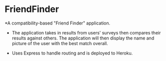 # FriendFinder

*A compatibility-based "Friend Finder" application.

* The application takes in results from users' surveys then compares their results against others. The application will then display the name and picture of the user with the best match overall.

* Uses Express to handle routing and is deployed to Heroku.

